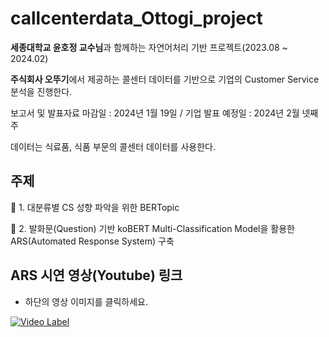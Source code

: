# callcenterdata_Ottogi_project
**세종대학교 윤호정 교수님**과 함께하는 자연어처리 기반 프로젝트(2023.08 ~ 2024.02)

**주식회사 오뚜기**에서 제공하는 콜센터 데이터를 기반으로 기업의 Customer Service 분석을 진행한다.

보고서 및 발표자료 마감일 : 2024년 1월 19일 / 기업 발표 예정일 : 2024년 2월 넷째주

데이터는 식료품, 식품 부문의 콜센터 데이터를 사용한다.

## 주제

🥅 1. 대분류별 CS 성향 파악을 위한 BERTopic

🥅 2. 발화문(Question) 기반 koBERT Multi-Classification Model을 활용한 ARS(Automated Response System) 구축

## ARS 시연 영상(Youtube) 링크
- 하단의 영상 이미지를 클릭하세요.
  
[![Video Label](http://img.youtube.com/vi/mFMYXBwlgVo/0.jpg)](https://youtu.be/mFMYXBwlgVo)
